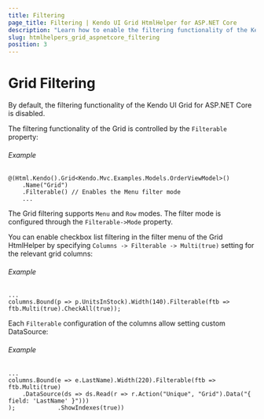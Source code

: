 ```yaml
---
title: Filtering
page_title: Filtering | Kendo UI Grid HtmlHelper for ASP.NET Core
description: "Learn how to enable the filtering functionality of the Kendo UI Grid for ASP.NET Core."
slug: htmlhelpers_grid_aspnetcore_filtering
position: 3
---
```


# Grid Filtering

By default, the filtering functionality of the Kendo UI Grid for ASP.NET Core is disabled.

The filtering functionality of the Grid is controlled by the `Filterable` property:

###### Example

	@(Html.Kendo().Grid<Kendo.Mvc.Examples.Models.OrderViewModel>()
        .Name("Grid")
        .Filterable() // Enables the Menu filter mode
		...


The Grid filtering supports `Menu` and `Row` modes. The filter mode is configured through the `Filterable->Mode` property.

You can enable checkbox list filtering in the filter menu of the Grid HtmlHelper by specifying `Columns -> Filterable -> Multi(true)` setting for the relevant grid columns:

###### Example		
	...
	columns.Bound(p => p.UnitsInStock).Width(140).Filterable(ftb => ftb.Multi(true).CheckAll(true));

	
Each `Filterable` configuration of the columns allow setting custom DataSource:
		
###### Example		
	...
	columns.Bound(e => e.LastName).Width(220).Filterable(ftb => ftb.Multi(true)
		.DataSource(ds => ds.Read(r => r.Action("Unique", "Grid").Data("{ field: 'LastName' }")))
    );            .ShowIndexes(true))
	  
